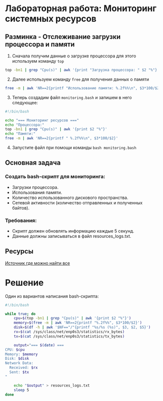 # Лабораторная работа: Мониторинг системных ресурсов

## Разминка - Отслеживание загрузки процессора и памяти
1. Сначала получим данные о загрузке процессора для этого используем команду ```top```
```bash
top -bn1 | grep "Cpu(s)" | awk '{print "Загрузка процессора: " $2 "%"}'
```
2. Далее используем команду ```free``` для получения данных о памяти
```bash
free -m | awk 'NR==2{printf "Использование памяти: %.2f%%\n", $3*100/$2}'
```
3. Теперь создадим файл ```monitoring.bash``` и запишем в него следующее:
```bash
#!/bin/bash

echo "=== Мониторинг ресурсов ==="
echo "Процессора:"
top -bn1 | grep "Cpu(s)" | awk '{print $2 "%"}'
echo "Памяти:"
free -m | awk 'NR==2{printf " %.2f%%\n", $3*100/$2}'
```
4. Запустите файл при помощи команды ```bash monitoring.bash```

## Основная задача
### Создать bash-скрипт для мониторинга:
- Загрузки процессора.
- Использования памяти.
- Количество использованного дискового пространства.
- Сетевой активности (количество отправленных и полученных байтов).

### Требования:
- Скрипт должен обновлять информацию каждые 5 секунд.
- Данные должны записываться в файл resources_logs.txt.

## Ресурсы
[Источник где можно найти все](https://google.com)

# Решение
Один из вариантов написания bash-скрипта:
```bash
#!/bin/bash

while true; do
    cpu=$(top -bn1 | grep "Cpu(s)" | awk '{print $2 "%"}')
    memory=$(free -m | awk 'NR==2{printf "%.2f%%", $3*100/$2}')
    disk=$(df -h | awk '$NF=="/"{printf "%s/%s (%s)", $3, $2, $5}')
    rx=$(cat /sys/class/net/enp0s3/statistics/rx_bytes)
    tx=$(cat /sys/class/net/enp0s3/statistics/tx_bytes)

    output="=== $(date) ===
CPU: $cpu
Memory: $memory
Disk: $disk
Network Data:
  Received: $rx
  Sent: $tx
"

    echo "$output" > resources_logs.txt
    sleep 5
done
```
